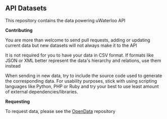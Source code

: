 ## API Datasets

This repository contains the data powering uWaterloo API

**Contributing**

You are more than welcome to send pull requests, adding or updating current data
but new datasets will not always make it to the API

It is not required for you to have your data in CSV format. If formats like JSON or XML better represent
the data's hierarchy and relations, use them instead

When sending in new data, try to include the source code used to generate the corresponding data. 
For usability purposes, stick with using scripting languages like Python, PHP or Ruby and try your best
to use least amount of external dependencies/libraries.

**Requesting**

To request data, please see the [OpenData](https://github.com/uWaterloo/OpenData/issues) repository
